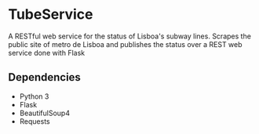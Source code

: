 TubeService
===========

A RESTful web service for the status of Lisboa's subway lines.
Scrapes the public site of metro de Lisboa and publishes the status over a REST web service done with Flask

Dependencies
------------

* Python 3
* Flask
* BeautifulSoup4
* Requests
